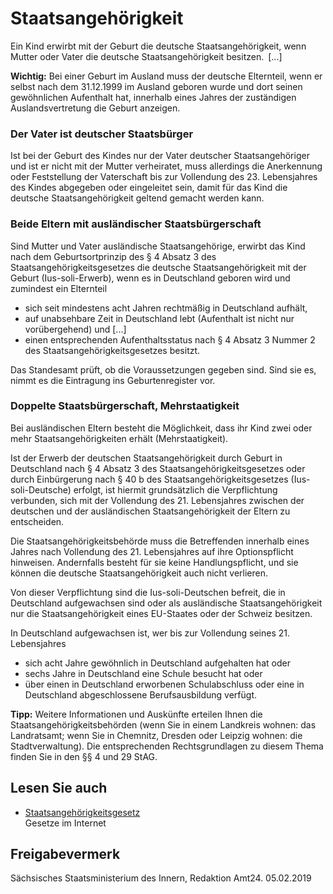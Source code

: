 # Staatsangehörigkeit

Ein Kind erwirbt mit der Geburt die deutsche Staatsangehörigkeit, wenn Mutter oder Vater die deutsche Staatsangehörigkeit besitzen. [...]

**Wichtig:** Bei einer Geburt im Ausland muss der deutsche Elternteil, wenn er selbst nach dem 31.12.1999 im Ausland geboren wurde und dort seinen gewöhnlichen Aufenthalt hat, innerhalb eines Jahres der zuständigen Auslandsvertretung die Geburt anzeigen.

### Der Vater ist deutscher Staatsbürger

Ist bei der Geburt des Kindes nur der Vater deutscher Staatsangehöriger und ist er nicht mit der Mutter verheiratet, muss allerdings die Anerkennung oder Feststellung der Vaterschaft bis zur Vollendung des 23. Lebensjahres des Kindes abgegeben oder eingeleitet sein, damit für das Kind die deutsche Staatsangehörigkeit geltend gemacht werden kann.

### Beide Eltern mit ausländischer Staatsbürgerschaft

Sind Mutter und Vater ausländische Staatsangehörige, erwirbt das Kind nach dem Geburtsortprinzip des § 4 Absatz 3 des Staatsangehörigkeitsgesetzes die deutsche Staatsangehörigkeit mit der Geburt (Ius-soli-Erwerb), wenn es in Deutschland geboren wird und zumindest ein Elternteil

* sich seit mindestens acht Jahren rechtmäßig in Deutschland aufhält,
* auf unabsehbare Zeit in Deutschland lebt (Aufenthalt ist nicht nur vorübergehend) und [...]
* einen entsprechenden Aufenthaltsstatus nach § 4 Absatz 3 Nummer 2 des Staatsangehörigkeitsgesetzes besitzt.

Das Standesamt prüft, ob die Voraussetzungen gegeben sind. Sind sie es, nimmt es die Eintragung ins Geburtenregister vor.

### Doppelte Staatsbürgerschaft, Mehrstaatigkeit

Bei ausländischen Eltern besteht die Möglichkeit, dass ihr Kind zwei oder mehr Staatsangehörigkeiten erhält (Mehrstaatigkeit).

Ist der Erwerb der deutschen Staatsangehörigkeit durch Geburt in Deutschland nach § 4 Absatz 3 des Staatsangehörigkeitsgesetzes oder durch Einbürgerung nach § 40 b des Staatsangehörigkeitsgesetzes (Ius-soli-Deutsche) erfolgt, ist hiermit grundsätzlich die Verpflichtung verbunden, sich mit der Vollendung des 21. Lebensjahres zwischen der deutschen und der ausländischen Staatsangehörigkeit der Eltern zu entscheiden.

Die Staatsangehörigkeitsbehörde muss die Betreffenden innerhalb eines Jahres nach Vollendung des 21. Lebensjahres auf ihre Optionspflicht hinweisen. Andernfalls besteht für sie keine Handlungspflicht, und sie können die deutsche Staatsangehörigkeit auch nicht verlieren.

Von dieser Verpflichtung sind die Ius-soli-Deutschen befreit, die in Deutschland aufgewachsen sind oder als ausländische Staatsangehörigkeit nur die Staatsangehörigkeit eines EU-Staates oder der Schweiz besitzen.

In Deutschland aufgewachsen ist, wer bis zur Vollendung seines 21. Lebensjahres

* sich acht Jahre gewöhnlich in Deutschland aufgehalten hat oder
* sechs Jahre in Deutschland eine Schule besucht hat oder
* über einen in Deutschland erworbenen Schulabschluss oder eine in Deutschland abgeschlossene Berufsausbildung verfügt.

**Tipp:** Weitere Informationen und Auskünfte erteilen Ihnen die Staatsangehörigkeitsbehörden (wenn Sie in einem Landkreis wohnen: das Landratsamt; wenn Sie in Chemnitz, Dresden oder Leipzig wohnen: die Stadtverwaltung). Die entsprechenden Rechtsgrundlagen zu diesem Thema finden Sie in den §§ 4 und 29 StAG.

## Lesen Sie auch

* [Staatsangehörigkeitsgesetz](https://www.gesetze-im-internet.de/stag/BJNR005830913.html "Staatsangehörigkeitsgesetz (gesetze-im-internet.de)")  
  Gesetze im Internet

## Freigabevermerk

Sächsisches Staatsministerium des Innern, Redaktion Amt24. 05.02.2019
